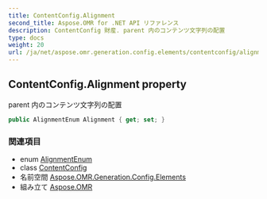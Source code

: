 ```yaml
---
title: ContentConfig.Alignment
second_title: Aspose.OMR for .NET API リファレンス
description: ContentConfig 財産. parent 内のコンテンツ文字列の配置
type: docs
weight: 20
url: /ja/net/aspose.omr.generation.config.elements/contentconfig/alignment/
---
```

## ContentConfig.Alignment property

parent 内のコンテンツ文字列の配置

```csharp
public AlignmentEnum Alignment { get; set; }
```

### 関連項目

* enum [AlignmentEnum](../../../aspose.omr.generation.config.enums/alignmentenum/)
* class [ContentConfig](../)
* 名前空間 [Aspose.OMR.Generation.Config.Elements](../../contentconfig/)
* 組み立て [Aspose.OMR](../../../)


